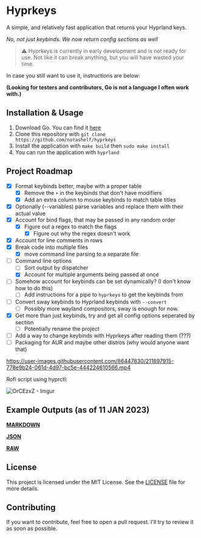 # Hyprkeys

A simple, and relatively fast application that returns your Hyprland keys.

*No, not just keybinds. We now return config sections as well*


> ⚠️ Hyprkeys is currently in early development and is not ready for use. Not like it can
break anything, but you will have wasted your time.

In case you still want to use it, instructions are below:

**(Looking for testers and contributors, Go is not a language I often work with.)**

## Installation & Usage

1. Download Go. You can find it [here](https://golang.org/dl/)
2. Clone this repository with `git clone https://github.com/notashelf/hyprkeys`
3. Install the application with `make build` then `sudo make install`
5. You can run the application with `hyprland`

## Project Roadmap

- [x] Format keybinds better, maybe with a proper table
  - [x]  Remove the `+` in the keybinds that don't have modifiers
  - [x]  Add an extra column to mouse keybinds to match table titles
- [x] Optionally (--variables) parse variables and replace them with their actual value
- [x] Account for bind flags, that may be passed in any random order
  - [x] Figure out a regex to match the flags
    - [x] Figure out why the regex doesn't work
- [x] Account for line comments in rows
- [x] Break code into multiple files
    - [x] move command line parsing to a separate file
- [ ] Command line options
  - [ ] Sort output by dispatcher
  - [x] Account for multiple arguments being passed at once
- [ ] Somehow account for keybinds can be set dynamically? (I don't know how to do this)
  - [ ] Add instructions for a pipe to `hyprkeys` to get the keybinds from
- [ ] Convert sway keybinds to Hyprland keybinds with `--convert`
  - [ ] Possibly more wayland compositors, sway is enough for now.
- [x] Get more than just keybinds, try and get all config options seperated by section
  - [ ] Potentially rename the project
- [ ] Add a way to change keybinds with Hyprkeys after reading them (???)
- [ ] Packaging for AUR and maybe other distros (why would anyone want that)

https://user-images.githubusercontent.com/86447830/211897915-778e9b24-061d-4d97-bc5e-444224610566.mp4

Rofi script using hyprctl:

![OrCEzxZ - Imgur](https://user-images.githubusercontent.com/86447830/211898056-3bdb2f11-f7f5-4854-871f-4eabaa5b898f.png)

## Example Outputs (as of 11 JAN 2023)

**[MARKDOWN](test/out.md)**

**[JSON](test/out.json)**

**[RAW](test/out.txt)**

## License

This project is licensed under the MIT License. See the [LICENSE](LICENSE) file for more details.

## Contributing

If you want to contribute, feel free to open a pull request. I'll try to review it as soon as possible.
